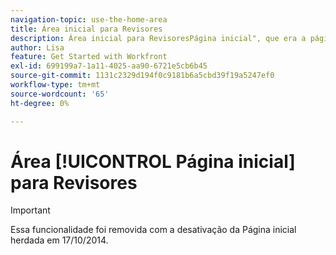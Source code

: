 ```yaml
---
navigation-topic: use-the-home-area
title: Área inicial para Revisores
description: Área inicial para RevisoresPágina inicial", que era a página padrão. Como agora eles criaram a área "Minhas atualizações", que é o novo padrão, não tenho certeza se isso faz muito sentido ainda manter. O artigo "Minhas atualizações" está vinculado a partir deste, logo no topo.)"
author: Lisa
feature: Get Started with Workfront
exl-id: 699199a7-1a11-4025-aa90-6721e5cb6b45
source-git-commit: 1131c2329d194f0c9181b6a5cbd39f19a5247ef0
workflow-type: tm+mt
source-wordcount: '65'
ht-degree: 0%

---
```


# Área [!UICONTROL Página inicial] para Revisores

>[!IMPORTANT]
>
>Essa funcionalidade foi removida com a desativação da Página inicial herdada em 17/10/2014.

<!--
<p data-mc-conditions="QuicksilverOrClassic.Draft mode">(NOTE: from Alina: not sure if we should still keep this one or not. In the past, Reviewers had a limited "Home" area which was their default page. Since now they created a "My Updates" area which is their new default, not sure if this makes much sense to still keep. The "My Updates" article is linked from this one, right at the top.)</p>


Reviewers are assigned the [!UICONTROL My Updates] area by default. They can access a modified version of the [!UICONTROL Home] area only when an [!DNL Adobe Workfront] administrator adds the [!UICONTROL Home] area to their layout template.

This article describes activities that you can perform in the [!UICONTROL Home] area if you have a [!UICONTROL Review] license.

For more information about the default navigation of [!UICONTROL Review]-license users, see [Understand the navigation for a [!UICONTROL Review]-license user](../../../workfront-basics/navigate-workfront/workfront-navigation/reviewer-global-navigation-bar.md). For more information about the [!UICONTROL My Updates] area, see [Use the [!UICONTROL My Updates] area](../../../workfront-basics/using-home/using-the-home-area/my-updates-area.md).

>[!TIP]
>
>* General updates between users outside of an object are not enabled.
>* Although users with a [!UICONTROL Review] license can be assigned tasks, they do not receive email or other notifications regarding assignments, and they cannot mark them as "[!UICONTROL Done]."
>



## Access requirements

You must have the following access to perform the steps in this article:

<table style="table-layout:auto"> 
 <col> 
 </col> 
 <col> 
 </col> 
 <tbody> 
  <tr> 
   <td role="rowheader"><strong>[!DNL Adobe Workfront plan*]</strong></td> 
   <td> <p>Any</p> </td> 
  </tr> 
  <tr> 
   <td role="rowheader"><strong>[!DNL Adobe Workfront] license*</strong></td> 
   <td> <p>[!UICONTROL Review] </p> </td> 
  </tr> 
 </tbody> 
</table>

&#42;To find out what plan or license type you have, contact your [!DNL Workfront] administrator.

## Approve work

1. (Conditional) If your [!DNL Workfront] administrator added the Home area to your layout template, click the **[!DNL Workfront] avatar** icon ![](assets/home-icon-30x29.png) in the upper-left corner of [!DNL Adobe Workfront].

   Or

   Click the **[!UICONTROL Main Menu]** ![](assets/main-menu-icon.png), then click **[!UICONTROL Home]**.

   >[!NOTE]
   >
   >The [!DNL Workfront] administrator might make the following changes to the [!DNL Workfront] icon in your environment:
   >
   >   
   >   
   >   * Replace it with an image customized to illustrate your organization. In this case, the icon will look different that shown in this article.
   >   * Replace the page linked to it with a different page. In this case, click the **[!UICONTROL Main Menu]** ![](assets/main-menu-icon.png) in the upper-right corner of the page, then click **[!UICONTROL Home]**.


   ![](assets/home-for-reviewers-adobe-350x159.png)

1. Select an approval from the [!UICONTROL Work List] on the left side of the screen.
1. Click **[!UICONTROL Approve]**, **[!UICONTROL Changes]**, or **[!UICONTROL Reject]**.

   >[!IMPORTANT]
   >
   >Once you've made an approval decision, you can't change it.

1. (Optional) Add a comment to your approval decision.

## Delegate approvals

1. (Conditional) If your [!DNL Workfront] administrator added the Home area to your layout template, click the **[!UICONTROL Workfront] avatar** icon ![](assets/home-icon-30x29.png) in the upper-left corner of [!DNL Adobe Workfront]

   Or

   Click the **[!UICONTROL Main Menu]** ![](assets/main-menu-icon.png), then click **[!UICONTROL Home]**.

1. Click **[!UICONTROL Delegate My Approvals]** above the work list.

   ![](assets/home-for-reviewers-adobe-350x159.png)

1. Type the name of a user you'd like to delegate your approvals to. You can delegate only Project, Task, and Issue approvals.
1. Choose a **[!UICONTROL Start Date]**.
1. Choose an **[!UICONTROL End Date]**.\
   or\
   Choose **[!UICONTROL No end date]**.

1. Click **[!UICONTROL Save]**.

## Remind or recall approvals you've submitted

1. (Conditional) If your [!DNL Workfront] administrator added the Home area to your layout template, click the **[!UICONTROL Workfront] avatar** icon ![](assets/home-icon-30x29.png) in the upper-left corner of [!DNL Adobe Workfront].

   Or

   Click the **[!UICONTROL Main Menu]** ![](assets/main-menu-icon.png), then click **[!UICONTROL Home]**.

   ![](assets/home-for-reviewers-adobe-350x159.png)

1. Expand the **[!UICONTROL Approvals I've Submitted]** grouping in the work list.
1. Select an approval.
1. In the top-right corner, click **[!UICONTROL Recall]** or **[!UICONTROL Remind]**.

## Make comments

1. (Conditional) If your [!DNL Workfront] administrator added the [!UICONTROL Home] area to your layout template, click the **[!UICONTROL Workfront] avatar** icon ![](assets/home-icon-30x29.png) in the upper-left corner of [!DNL Adobe Workfront].

   Or

   Click the **[!UICONTROL Main Menu]** ![](assets/main-menu-icon.png), then click **[!UICONTROL Home]**.

   ![](assets/home-for-reviewers-adobe-350x159.png)

1. Select an approval from the [!UICONTROL Work List] on the left side of the screen.
1. In the right panel, click in the **[!UICONTROL Start a new update]** box.
1. Make your update.
1. Click **[!UICONTROL Update]**.

 
-->